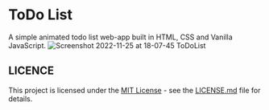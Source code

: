 # ToDo List

A simple animated todo list web-app built in HTML, CSS and Vanilla JavaScript.
![Screenshot 2022-11-25 at 18-07-45 ToDoList](https://user-images.githubusercontent.com/29553481/204022425-f0985aef-e6eb-48c6-8cf3-a186b7bfc456.png)
 

## LICENCE

This project is licensed under the [MIT License](LICENSE) - see the [LICENSE.md](LICENSE) file for details.
